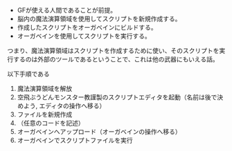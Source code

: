 - GFが使える人間であることが前提。
- 脳内の魔法演算領域を使用してスクリプトを新規作成する。
- 作成したスクリプトをオーガベインにビルドする。
- オーガベインを使用してスクリプトを実行する。

つまり、魔法演算領域はスクリプトを作成するために使い、そのスクリプトを実行するのは外部のツールであるということで、これは他の武器にもいえる話。

以下手順である

1. 魔法演算領域を解放
2. 空飛ぶうどんモンスター教謹製のスクリプトエディタを起動（名前は後で決めよう, エディタの操作へ移る）
3. ファイルを新規作成
4. （任意のコードを記述）
5. オーガベインへアップロード（オーガベインの操作へ移る）
6. オーガベインでスクリプトファイルを実行
